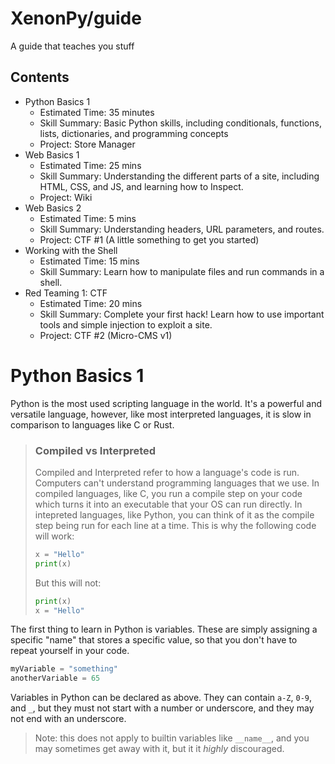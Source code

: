 # XenonPy/guide
A guide that teaches you stuff
## Contents
* Python Basics 1
  * Estimated Time: 35 minutes
  * Skill Summary: Basic Python skills, including conditionals, functions, lists, dictionaries, and programming concepts
  * Project: Store Manager
* Web Basics 1
  * Estimated Time: 25 mins
  * Skill Summary: Understanding the different parts of a site, including HTML, CSS, and JS, and learning how to Inspect.
  * Project: Wiki
* Web Basics 2 
  * Estimated Time: 5 mins
  * Skill Summary: Understanding headers, URL parameters, and routes.
  * Project: CTF #1 (A little something to get you started)
* Working with the Shell
  * Estimated Time: 15 mins
  * Skill Summary: Learn how to manipulate files and run commands in a shell.
* Red Teaming 1: CTF
  * Estimated Time: 20 mins
  * Skill Summary: Complete your first hack! Learn how to use important tools and simple injection to exploit a site.
  * Project: CTF #2 (Micro-CMS v1)

# Python Basics 1
Python is the most used scripting language in the world. It's a powerful and versatile language, however, like most interpreted languages, it is slow in comparison to languages like C or Rust.
> ### Compiled vs Interpreted
> Compiled and Interpreted refer to how a language's code is run.
> Computers can't understand programming languages that we use.
> In compiled languages, like C, you run a compile step on your code which turns it into an executable that your OS can run directly.
> In intepreted languages, like Python, you can think of it as the compile step being run for each line at a time. This is why the following code will work:
> ```python
> x = "Hello"
> print(x)
> ```
> But this will not:
> ```python
> print(x)
> x = "Hello"
> ```
The first thing to learn in Python is variables. These are simply assigning a specific "name" that stores a specific value, so that you don't have to repeat yourself in your code.
```python
myVariable = "something"
anotherVariable = 65
```
Variables in Python can be declared as above. They can contain `a-Z`, `0-9`, and `_`, but they must not start with a number or underscore, and they may not end with an underscore.
> Note: this does not apply to builtin variables like `__name__`, and you may sometimes get away with it, but it it *highly* discouraged.

